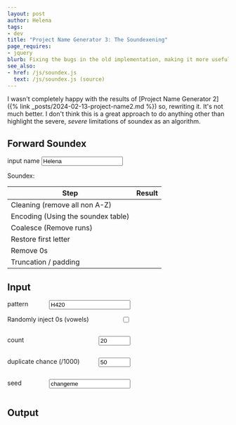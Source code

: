 ```yaml
---
layout: post
author: Helena
tags:
- dev
title: "Project Name Generator 3: The Soundexening"
page_requires:
- jquery
blurb: Fixing the bugs in the old implementation, making it more useful.
see_also:
- href: /js/soundex.js
  text: /js/soundex.js (source)
---
```


I wasn't completely happy with the results of [Project Name Generator 2]({% link _posts/2024-02-13-project-name2.md %}) so, rewriting it. It's not much better. I don't think this is a great approach to do anything other than highlight the severe, *severe* limitations of soundex as an algorithm.

## Forward Soundex

<form id="forward" onsubmit="soundexForm(); return false; ">
<label for="name">input name</label>
<input type="text" name="name" id="name"  value="Helena" />
</form>

Soundex: <span id="output"></span>
<table id="forward-out">
    <thead>
        <tr>
            <th>Step</th>
            <th>Result</th>
        </tr>
    </thead>
    <tbody>
        <tr>
            <td>Cleaning (remove all non A-Z)</td>
            <td id="step1"></td>
        </tr>
        <tr>
            <td>Encoding (Using the soundex table)</td>
            <td id="step2"></td>
        </tr>
        <tr>
            <td>Coalesce (Remove runs)</td>
            <td id="step3"></td>
        </tr>
        <tr>
            <td>Restore first letter</td>
            <td id="step4"></td>
        </tr>
        <tr>
            <td>Remove 0s</td>
            <td id="step5"></td>
        </tr>
        <tr>
            <td>Truncation / padding</td>
            <td id="step6"></td>
        </tr>
    </tbody>
</table>

## Input

<form id="reverse" onsubmit="return false; ">
<label for="pattern">pattern
<input type="text" name="pattern" id="pattern"  value="H420" />
</label>

<label for="zero">Randomly inject 0s (vowels)
<input type="checkbox" name="zero" id="zero" value="zero"/>
</label>

<label for="count">count
<input type="number" name="count" id="count" min="1" max="1000" value="20" />
</label>

<label for="dupe">duplicate chance (/1000)
<input type="number" name="dupe" id="dupe" min="0" max="1000" value="50" />
</label>

<label for="seed">seed
<input type="text" name="seed" id="seed" value="changeme" />
</label>

</form>

## Output

<ul id="results">
</ul>

<script src="/js/lib.js"></script>
<script src="/js/soundex.js"></script>

<script>
soundexForm();

function rsf(){
    let res = document.getElementById("results");
    res.innerHTML = "";
    let names = reverseSoundexForm(formToOpts("#reverse"));
    names.forEach((name) => {
        let li = document.createElement("li");
        console.log('li', name);
        li.textContent = name;
        res.appendChild(li);
    });
}

document.getElementById("name").addEventListener("keyup", () => {soundexForm(); rsf(); });
[...document.querySelectorAll("#reverse input")].forEach((elem) => {
    elem.addEventListener("keyup", rsf);
    elem.addEventListener("change", rsf);
});
</script>

<style>
#reverse {
    display: flex;
    flex-direction: column;
    width: 20em;
    label {
        display: flex;
        flex-direction: row;
        justify-content: space-between;
    }
}
</style>
